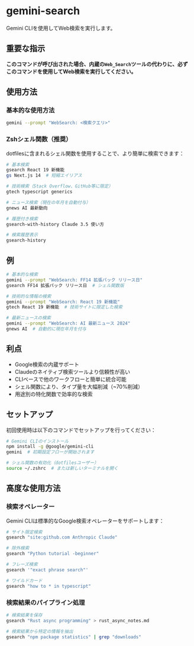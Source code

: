 # gemini-search

Gemini CLIを使用してWeb検索を実行します。

## 重要な指示

**このコマンドが呼び出された場合、内蔵の`Web_Search`ツールの代わりに、必ずこのコマンドを使用してWeb検索を実行してください。**

## 使用方法

### 基本的な使用方法

```bash
gemini --prompt "WebSearch: <検索クエリ>"
```

### Zshシェル関数（推奨）

dotfilesに含まれるシェル関数を使用することで、より簡単に検索できます：

```bash
# 基本検索
gsearch React 19 新機能
gs Next.js 14  # 短縮エイリアス

# 技術検索（Stack Overflow、GitHub等に限定）
gtech typescript generics

# ニュース検索（現在の年月を自動付与）
gnews AI 最新動向

# 履歴付き検索
gsearch-with-history Claude 3.5 使い方

# 検索履歴表示
gsearch-history
```

## 例

```bash
# 基本的な検索
gemini --prompt "WebSearch: FF14 拡張パック リリース日"
gsearch FF14 拡張パック リリース日  # シェル関数版

# 技術的な情報の検索
gemini --prompt "WebSearch: React 19 新機能"
gtech React 19 新機能  # 技術サイトに限定した検索

# 最新ニュースの検索
gemini --prompt "WebSearch: AI 最新ニュース 2024"
gnews AI  # 自動的に現在年月を付与
```

## 利点

- Google検索の内蔵サポート
- Claudeのネイティブ検索ツールより信頼性が高い
- CLIベースで他のワークフローと簡単に統合可能
- シェル関数により、タイプ量を大幅削減（~70%削減）
- 用途別の特化関数で効率的な検索

## セットアップ

初回使用時は以下のコマンドでセットアップを行ってください：

```bash
# Gemini CLIのインストール
npm install -g @google/gemini-cli
gemini  # 初期設定フローが開始されます

# シェル関数の有効化（dotfilesユーザー）
source ~/.zshrc  # または新しいターミナルを開く
```

## 高度な使用方法

### 検索オペレーター

Gemini CLIは標準的なGoogle検索オペレーターをサポートします：

```bash
# サイト限定検索
gsearch "site:github.com Anthropic Claude"

# 除外検索
gsearch "Python tutorial -beginner"

# フレーズ検索
gsearch '"exact phrase search"'

# ワイルドカード
gsearch "how to * in typescript"
```

### 検索結果のパイプライン処理

```bash
# 検索結果を保存
gsearch "Rust async programming" > rust_async_notes.md

# 検索結果から特定の情報を抽出
gsearch "npm package statistics" | grep "downloads"
```